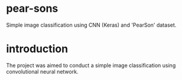 # pear-sons
Simple image classification using CNN (Keras) and 'PearSon' dataset.
# introduction
The project was aimed to conduct a simple image classification using convolutional neural network.

 
